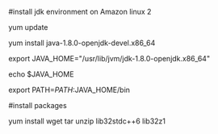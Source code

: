 #install jdk environment on Amazon linux 2

yum update

yum install java-1.8.0-openjdk-devel.x86_64

export JAVA_HOME="/usr/lib/jvm/jdk-1.8.0-openjdk.x86_64"

echo $JAVA_HOME

export PATH=$PATH:$JAVA_HOME/bin

#install packages

yum install wget tar unzip lib32stdc++6 lib32z1
